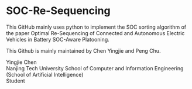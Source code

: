 # SOC-Re-Sequencing
This GitHub mainly uses python to implement the SOC sorting algorithm of the paper Optimal Re-Sequencing of Connected and Autonomous Electric Vehicles in Battery SOC-Aware Platooning.  

This Github is mainly maintained by Chen Yingjie and Peng Chu.  

Yingjie Chen  
Nanjing Tech University 
School of Computer and Information Engineering (School of Artificial Intelligence)  
Student  